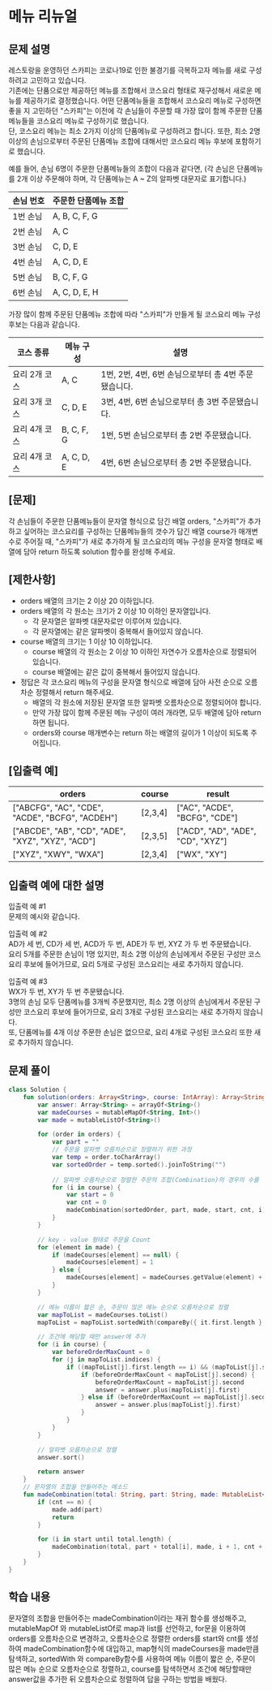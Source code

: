 # 메뉴 리뉴얼
## 문제 설명
레스토랑을 운영하던 스카피는 코로나19로 인한 불경기를 극복하고자 메뉴를 새로 구성하려고 고민하고 있습니다.    
기존에는 단품으로만 제공하던 메뉴를 조합해서 코스요리 형태로 재구성해서 새로운 메뉴를 제공하기로 결정했습니다. 어떤 단품메뉴들을 조합해서 코스요리 메뉴로 구성하면 좋을 지 고민하던 "스카피"는 이전에 각 손님들이 주문할 때 가장 많이 함께 주문한 단품메뉴들을 코스요리 메뉴로 구성하기로 했습니다.    
단, 코스요리 메뉴는 최소 2가지 이상의 단품메뉴로 구성하려고 합니다. 또한, 최소 2명 이상의 손님으로부터 주문된 단품메뉴 조합에 대해서만 코스요리 메뉴 후보에 포함하기로 했습니다.    

예를 들어, 손님 6명이 주문한 단품메뉴들의 조합이 다음과 같다면,
(각 손님은 단품메뉴를 2개 이상 주문해야 하며, 각 단품메뉴는 A ~ Z의 알파벳 대문자로 표기합니다.)

손님 번호	| 주문한 단품메뉴 조합
---|---|
1번 손님	| A, B, C, F, G
2번 손님	| A, C
3번 손님	| C, D, E
4번 손님	| A, C, D, E
5번 손님	| B, C, F, G
6번 손님	| A, C, D, E, H

가장 많이 함께 주문된 단품메뉴 조합에 따라 "스카피"가 만들게 될 코스요리 메뉴 구성 후보는 다음과 같습니다.

코스 종류	| 메뉴 구성	| 설명
---|---|---|
요리 2개 코스	| A, C	| 1번, 2번, 4번, 6번 손님으로부터 총 4번 주문됐습니다.
요리 3개 코스	| C, D, E	| 3번, 4번, 6번 손님으로부터 총 3번 주문됐습니다.
요리 4개 코스	| B, C, F, G	| 1번, 5번 손님으로부터 총 2번 주문됐습니다.
요리 4개 코스	| A, C, D, E	| 4번, 6번 손님으로부터 총 2번 주문됐습니다.

## [문제]
각 손님들이 주문한 단품메뉴들이 문자열 형식으로 담긴 배열 orders, "스카피"가 추가하고 싶어하는 코스요리를 구성하는 단품메뉴들의 갯수가 담긴 배열 course가 매개변수로 주어질 때, "스카피"가 새로 추가하게 될 코스요리의 메뉴 구성을 문자열 형태로 배열에 담아 return 하도록 solution 함수를 완성해 주세요.

## [제한사항]
* orders 배열의 크기는 2 이상 20 이하입니다.    
* orders 배열의 각 원소는 크기가 2 이상 10 이하인 문자열입니다.    
  * 각 문자열은 알파벳 대문자로만 이루어져 있습니다.    
  * 각 문자열에는 같은 알파벳이 중복해서 들어있지 않습니다.   
* course 배열의 크기는 1 이상 10 이하입니다.   
  * course 배열의 각 원소는 2 이상 10 이하인 자연수가 오름차순으로 정렬되어 있습니다.   
  * course 배열에는 같은 값이 중복해서 들어있지 않습니다.   
* 정답은 각 코스요리 메뉴의 구성을 문자열 형식으로 배열에 담아 사전 순으로 오름차순 정렬해서 return 해주세요.   
  * 배열의 각 원소에 저장된 문자열 또한 알파벳 오름차순으로 정렬되어야 합니다.   
  * 만약 가장 많이 함께 주문된 메뉴 구성이 여러 개라면, 모두 배열에 담아 return 하면 됩니다.   
  * orders와 course 매개변수는 return 하는 배열의 길이가 1 이상이 되도록 주어집니다.   

## [입출력 예]
orders	| course	| result
---|---|---|
["ABCFG", "AC", "CDE", "ACDE", "BCFG", "ACDEH"]	| [2,3,4]	| ["AC", "ACDE", "BCFG", "CDE"]
["ABCDE", "AB", "CD", "ADE", "XYZ", "XYZ", "ACD"]	| [2,3,5]	| ["ACD", "AD", "ADE", "CD", "XYZ"]
["XYZ", "XWY", "WXA"]	| [2,3,4]	| ["WX", "XY"]

## 입출력 예에 대한 설명
입출력 예 #1   
문제의 예시와 같습니다.

입출력 예 #2   
AD가 세 번, CD가 세 번, ACD가 두 번, ADE가 두 번, XYZ 가 두 번 주문됐습니다.   
요리 5개를 주문한 손님이 1명 있지만, 최소 2명 이상의 손님에게서 주문된 구성만 코스요리 후보에 들어가므로, 요리 5개로 구성된 코스요리는 새로 추가하지 않습니다.

입출력 예 #3   
WX가 두 번, XY가 두 번 주문됐습니다.   
3명의 손님 모두 단품메뉴를 3개씩 주문했지만, 최소 2명 이상의 손님에게서 주문된 구성만 코스요리 후보에 들어가므로, 요리 3개로 구성된 코스요리는 새로 추가하지 않습니다.   
또, 단품메뉴를 4개 이상 주문한 손님은 없으므로, 요리 4개로 구성된 코스요리 또한 새로 추가하지 않습니다.   

## 문제 풀이
``` kotlin
class Solution {
    fun solution(orders: Array<String>, course: IntArray): Array<String> {
        var answer: Array<String> = arrayOf<String>()
        var madeCourses = mutableMapOf<String, Int>()
        var made = mutableListOf<String>()

        for (order in orders) {
            var part = ""
            // 주문을 알파벳 오름차순으로 정렬하기 위한 과정
            var temp = order.toCharArray()
            var sortedOrder = temp.sorted().joinToString("")
            
            // 알파벳 오름차순으로 정렬한 주문의 조합(Combination)의 경우의 수를 탐색
            for (i in course) {
                var start = 0
                var cnt = 0
                madeCombination(sortedOrder, part, made, start, cnt, i)
            }
        }

        // key - value 형태로 주문을 Count
        for (element in made) {
            if (madeCourses[element] == null) {
                madeCourses[element] = 1
            } else {
                madeCourses[element] = madeCourses.getValue(element) + 1
            }
        }

        // 메뉴 이름이 짧은 순, 주문이 많은 메뉴 순으로 오름차순으로 정렬
        var mapToList = madeCourses.toList()
        mapToList = mapToList.sortedWith(compareBy({ it.first.length }, { -it.second }))

        // 조건에 해당할 때만 answer에 추가
        for (i in course) {
            var beforeOrderMaxCount = 0
            for (j in mapToList.indices) {
                if ((mapToList[j].first.length == i) && (mapToList[j].second >= 2)) {
                    if (beforeOrderMaxCount < mapToList[j].second) {
                        beforeOrderMaxCount = mapToList[j].second
                        answer = answer.plus(mapToList[j].first)
                    } else if (beforeOrderMaxCount == mapToList[j].second) {
                        answer = answer.plus(mapToList[j].first)
                    }
                }
            }
        }

        // 알파벳 오름차순으로 정렬
        answer.sort()

        return answer
    }
    // 문자열의 조합을 만들어주는 메소드
    fun madeCombination(total: String, part: String, made: MutableList<String>, start: Int, cnt: Int, n: Int) {
        if (cnt == n) {
            made.add(part)
            return
        }

        for (i in start until total.length) {
            madeCombination(total, part + total[i], made, i + 1, cnt + 1, n)
        }
    }   
}
```

## 학습 내용
문자열의 조합을 만들어주는 madeCombination이라는 재귀 함수를 생성해주고, mutableMapOf 와 mutableListOf로 map과 list를 선언하고, for문을 이용하여 orders를 오름차순으로 변경하고, 오름차순으로 정렬한 orders를 start와 cnt를 생성하여 madeCombination함수에 대입하고, map형식의 madeCourses을 made만큼 탐색하고, sortedWith 와 compareBy함수를 사용하여 메뉴 이름이 짧은 순, 주문이 많은 메뉴 순으로 오름차순으로 정렬하고, course를 탐색하면서 조건에 해당할때만 answer값을 추가한 뒤 오름차순으로 정렬하여 답을 구하는 방법을 배웠다.
 
 
 
